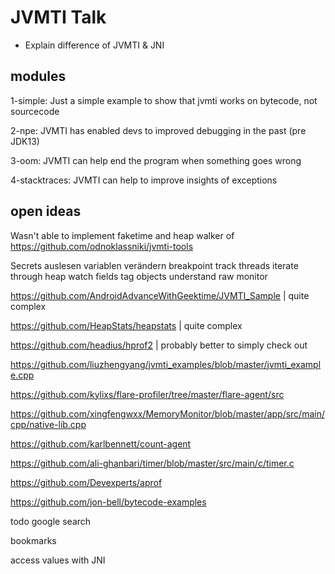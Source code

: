 # JVMTI Talk

* Explain difference of JVMTI & JNI

## modules

1-simple: Just a simple example to show that jvmti works on bytecode, not sourcecode

2-npe: JVMTI has enabled devs to improved debugging in the past (pre JDK13)

3-oom: JVMTI can help end the program when something goes wrong

4-stacktraces: JVMTI can help to improve insights of exceptions

## open ideas
Wasn't able to implement faketime and heap walker of https://github.com/odnoklassniki/jvmti-tools

Secrets auslesen
variablen verändern
breakpoint
track threads
iterate through heap
watch fields
tag objects
understand raw monitor

https://github.com/AndroidAdvanceWithGeektime/JVMTI_Sample | quite complex

https://github.com/HeapStats/heapstats | quite complex

https://github.com/headius/hprof2 | probably better to simply check out

https://github.com/liuzhengyang/jvmti_examples/blob/master/jvmti_example.cpp

https://github.com/kylixs/flare-profiler/tree/master/flare-agent/src

https://github.com/xingfengwxx/MemoryMonitor/blob/master/app/src/main/cpp/native-lib.cpp

https://github.com/karlbennett/count-agent

https://github.com/ali-ghanbari/timer/blob/master/src/main/c/timer.c

https://github.com/Devexperts/aprof

https://github.com/jon-bell/bytecode-examples

todo google search

bookmarks

access values with JNI
